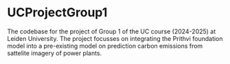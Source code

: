 # UCProjectGroup1
The codebase for the project of Group 1 of the UC course (2024-2025) at Leiden University. The project focusses on integrating the Prithvi foundation model into a pre-existing model on prediction carbon emissions from sattelite imagery of power plants.
